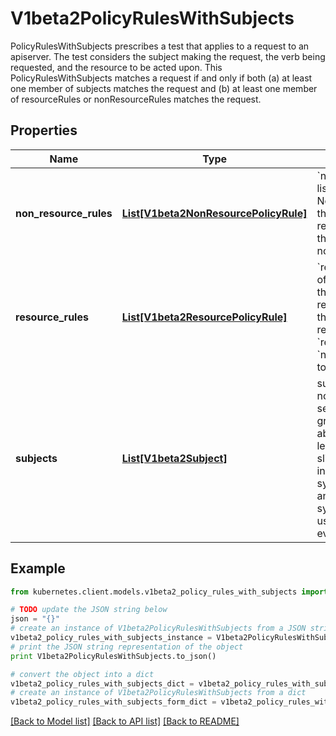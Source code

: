 # V1beta2PolicyRulesWithSubjects

PolicyRulesWithSubjects prescribes a test that applies to a request to an apiserver. The test considers the subject making the request, the verb being requested, and the resource to be acted upon. This PolicyRulesWithSubjects matches a request if and only if both (a) at least one member of subjects matches the request and (b) at least one member of resourceRules or nonResourceRules matches the request.

## Properties
Name | Type | Description | Notes
------------ | ------------- | ------------- | -------------
**non_resource_rules** | [**List[V1beta2NonResourcePolicyRule]**](V1beta2NonResourcePolicyRule.md) | &#x60;nonResourceRules&#x60; is a list of NonResourcePolicyRules that identify matching requests according to their verb and the target non-resource URL. | [optional] 
**resource_rules** | [**List[V1beta2ResourcePolicyRule]**](V1beta2ResourcePolicyRule.md) | &#x60;resourceRules&#x60; is a slice of ResourcePolicyRules that identify matching requests according to their verb and the target resource. At least one of &#x60;resourceRules&#x60; and &#x60;nonResourceRules&#x60; has to be non-empty. | [optional] 
**subjects** | [**List[V1beta2Subject]**](V1beta2Subject.md) | subjects is the list of normal user, serviceaccount, or group that this rule cares about. There must be at least one member in this slice. A slice that includes both the system:authenticated and system:unauthenticated user groups matches every request. Required. | 

## Example

```python
from kubernetes.client.models.v1beta2_policy_rules_with_subjects import V1beta2PolicyRulesWithSubjects

# TODO update the JSON string below
json = "{}"
# create an instance of V1beta2PolicyRulesWithSubjects from a JSON string
v1beta2_policy_rules_with_subjects_instance = V1beta2PolicyRulesWithSubjects.from_json(json)
# print the JSON string representation of the object
print V1beta2PolicyRulesWithSubjects.to_json()

# convert the object into a dict
v1beta2_policy_rules_with_subjects_dict = v1beta2_policy_rules_with_subjects_instance.to_dict()
# create an instance of V1beta2PolicyRulesWithSubjects from a dict
v1beta2_policy_rules_with_subjects_form_dict = v1beta2_policy_rules_with_subjects.from_dict(v1beta2_policy_rules_with_subjects_dict)
```
[[Back to Model list]](../README.md#documentation-for-models) [[Back to API list]](../README.md#documentation-for-api-endpoints) [[Back to README]](../README.md)


